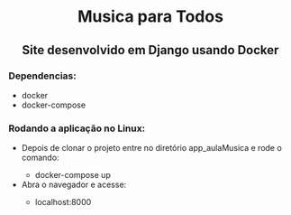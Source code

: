 <h1 align="center">Musica para Todos</h1>
<h2 align="center">Site desenvolvido em Django usando Docker</h2>

### Dependencias:
  <ul>
  <li>docker</li>
  <li>docker-compose</li>
  </ul>
  
### Rodando a aplicação no Linux:
  <ul>
  <li>Depois de clonar o projeto entre no diretório app_aulaMusica e rode o comando:</li>
     <ul>
       <li>docker-compose up</li>
     </ul>
 
  <li>Abra o navegador e acesse:</li>
    <ul>
      <li>localhost:8000</li>
    </ul>
  </ul>
